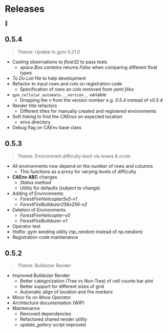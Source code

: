 # Releases

:drum:

## 0.5.4

> Theme: Update to _gym 0.21.0_

+ Casting observations to _float32_ to pass tests
  + _space.Box.contains_ returns _False_ when comparing different float types
+ _To Do List_ file to help development
+ Refactor to input _rows_ and _cols_ on registration code
  + Specification of _rows_ an _cols_ removed from _yaml files_
+ `gym_cellular_automata.__version__` variable
  + Dropping the _v_ from the version number e.g. _0.5.4_ instead of _v0.5.4_
+ Render title refactors
  + Different titles for manually created and registered environments
+ Soft linking to find the _CAEnvs_ on expected location
  + envs directory
+ Debug flag on CAEnv base class


## 0.5.3

> Theme: Environment difficulty level via _nrows_ & _ncols_

+ All environments now depend on the number of rows and columns
  + This functions as a proxy for varying levels of difficulty
+ **CAEnv ABC** changes
  + _Status method_
  + Utility for defaults (subject to change)
+ Adding of Environments
  + _ForestFireHelicopter5x5-v1_
  + _ForestFireBulldozer256x256-v2_
+ Deletion of Environments
  + _ForestFireHelicopter-v0_
  + _ForestFireBulldozer-v1_
+ Operator test
+ Hotfix: gym seeding utility (*np_random* instead of *np.random*)
+ Registration code maintenance


## 0.5.2

> Theme: Bulldozer Render

+ Improved Bulldozer Render
  + Better categorization (Tree vs Non-Tree) of cell counts bar plot
  + Better support for different sizes of grid
  + Automatic align of *location* and fire *markers*
+ Minor fix on *Move Operator*
+ Architecture documentation (WIP)
+ Maintenance
  + Removed dependencies
  + Refactored shared render utility
  + *update_gallery* script improved
